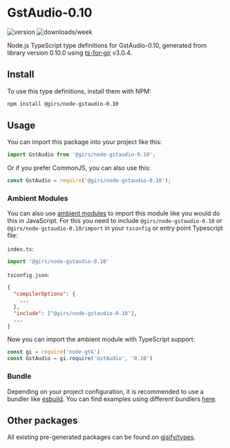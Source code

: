 
# GstAudio-0.10

![version](https://img.shields.io/npm/v/@girs/node-gstaudio-0.10)
![downloads/week](https://img.shields.io/npm/dw/@girs/node-gstaudio-0.10)


Node.js TypeScript type definitions for GstAudio-0.10, generated from library version 0.10.0 using [ts-for-gir](https://github.com/gjsify/ts-for-gir) v3.0.4.


## Install

To use this type definitions, install them with NPM:
```bash
npm install @girs/node-gstaudio-0.10
```

## Usage

You can import this package into your project like this:
```ts
import GstAudio from '@girs/node-gstaudio-0.10';
```

Or if you prefer CommonJS, you can also use this:
```ts
const GstAudio = require('@girs/node-gstaudio-0.10');
```

### Ambient Modules

You can also use [ambient modules](https://github.com/gjsify/ts-for-gir/tree/main/packages/cli#ambient-modules) to import this module like you would do this in JavaScript.
For this you need to include `@girs/node-gstaudio-0.10` or `@girs/node-gstaudio-0.10/import` in your `tsconfig` or entry point Typescript file:

`index.ts`:
```ts
import '@girs/node-gstaudio-0.10'
```

`tsconfig.json`:
```json
{
  "compilerOptions": {
    ...
  },
  "include": ["@girs/node-gstaudio-0.10"],
  ...
}
```

Now you can import the ambient module with TypeScript support: 

```ts
const gi = require('node-gtk')
const GstAudio = gi.require('GstAudio', '0.10')
```


### Bundle

Depending on your project configuration, it is recommended to use a bundler like [esbuild](https://esbuild.github.io/). You can find examples using different bundlers [here](https://github.com/gjsify/ts-for-gir/tree/main/examples).

## Other packages

All existing pre-generated packages can be found on [gjsify/types](https://github.com/gjsify/types).


